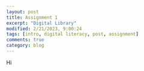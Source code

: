 ```yaml
---
layout: post
title: Assignment 1
excerpt: "Digital Library"
modified: 2/21/2023, 9:00:24
tags: [intro, digital literacy, post, assignment]
comments: true
category: blog
---
```


Hi
